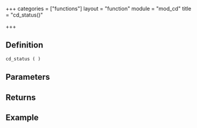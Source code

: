 +++
categories = ["functions"]
layout = "function"
module = "mod_cd"
title = "cd_status()"

+++

## Definition

    cd_status ( )

## Parameters

## Returns

## Example

